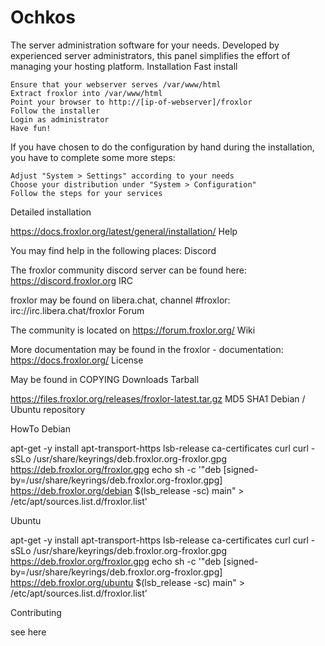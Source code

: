 # Ochkos
The server administration software for your needs. Developed by experienced server administrators, this panel simplifies the effort of managing your hosting platform.
Installation
Fast install

    Ensure that your webserver serves /var/www/html
    Extract froxlor into /var/www/html
    Point your browser to http://[ip-of-webserver]/froxlor
    Follow the installer
    Login as administrator
    Have fun!

If you have chosen to do the configuration by hand during the installation, you have to complete some more steps:

    Adjust "System > Settings" according to your needs
    Choose your distribution under "System > Configuration"
    Follow the steps for your services

Detailed installation

https://docs.froxlor.org/latest/general/installation/
Help

You may find help in the following places:
Discord

The froxlor community discord server can be found here: https://discord.froxlor.org
IRC

froxlor may be found on libera.chat, channel #froxlor: irc://irc.libera.chat/froxlor
Forum

The community is located on https://forum.froxlor.org/
Wiki

More documentation may be found in the froxlor - documentation: https://docs.froxlor.org/
License

May be found in COPYING
Downloads
Tarball

https://files.froxlor.org/releases/froxlor-latest.tar.gz MD5 SHA1
Debian / Ubuntu repository

HowTo
Debian

apt-get -y install apt-transport-https lsb-release ca-certificates curl
curl -sSLo /usr/share/keyrings/deb.froxlor.org-froxlor.gpg https://deb.froxlor.org/froxlor.gpg
echo sh -c '"deb [signed-by=/usr/share/keyrings/deb.froxlor.org-froxlor.gpg] https://deb.froxlor.org/debian $(lsb_release -sc) main" > /etc/apt/sources.list.d/froxlor.list'

Ubuntu

apt-get -y install apt-transport-https lsb-release ca-certificates curl
curl -sSLo /usr/share/keyrings/deb.froxlor.org-froxlor.gpg https://deb.froxlor.org/froxlor.gpg
echo sh -c '"deb [signed-by=/usr/share/keyrings/deb.froxlor.org-froxlor.gpg] https://deb.froxlor.org/ubuntu $(lsb_release -sc) main" > /etc/apt/sources.list.d/froxlor.list'

Contributing

see here
